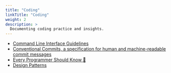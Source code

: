 ```yaml
---
title: "Coding"
linkTitle: "Coding"
weight: 2
description: >
  Documenting coding practice and insights.
---
```


- [Command Line Interface Guidelines](https://clig.dev/)
- [Conventional Commits, a specification for human and machine-readable commit messages](https://www.conventionalcommits.org/)
- [Every Programmer Should Know 🤔](https://github.com/mtdvio/every-programmer-should-know)
- [Design Patterns](https://refactoring.guru/design-patterns)